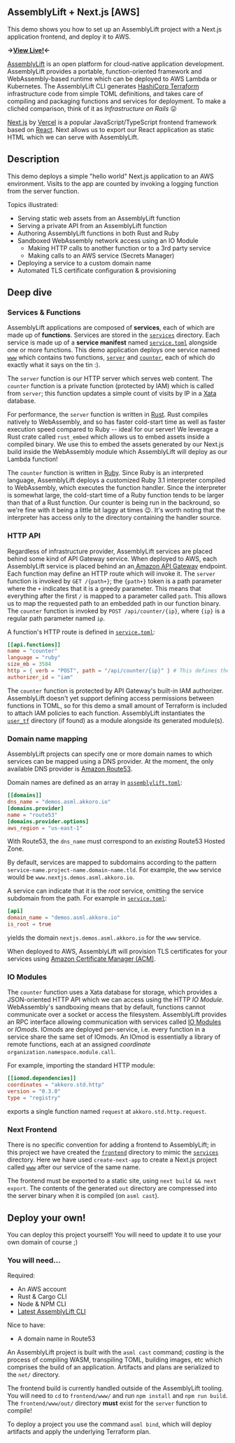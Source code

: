 AssemblyLift + Next.js [AWS]
---------------------------

This demo shows you how to set up an AssemblyLift project with a Next.js application frontend, and deploy it to AWS. 
 
**&rarr;[View Live!](https://nextjs.demos.asml.akkoro.io/)&larr;**

[AssemblyLift](https://github.com/akkoro/assemblylift) is an open platform for cloud-native application development. AssemblyLift provides a portable, function-oriented framework and WebAssembly-based runtime which can be deployed to AWS Lambda or Kubernetes. The AssemblyLift CLI generates [HashiCorp Terraform](https://terraform.io) infrastructure code from simple TOML definitions, and takes care of compiling and packaging functions and services for deployment. To make a clichéd comparison, think of it as _Infrastructure on Rails_ 😛

[Next.js](https://nextjs.org) by [Vercel](https://vercel.com) is a popular JavaScript/TypeScript frontend framework based on [React](http://reactjs.org). Next allows us to export our React application as static HTML which we can serve with AssemblyLift.

## Description
This demo deploys a simple "hello world" Next.js application to an AWS environment. Visits to the app are counted by invoking a logging function from the server function.

Topics illustrated:
 - Serving static web assets from an AssemblyLift function
 - Serving a private API from an AssemblyLift function
 - Authoring AssemblyLift functions in both Rust and Ruby
 - Sandboxed WebAssembly network access using an IO Module
   - Making HTTP calls to another function or to a 3rd party service
   - Making calls to an AWS service (Secrets Manager)
 - Deploying a service to a custom domain name
 - Automated TLS certificate configuration & provisioning

## Deep dive

### Services & Functions
AssemblyLift applications are composed of **services**, each of which are made up of **functions**. Services are stored in the [`services`](services/) directory. Each service is made up of a **service manifest** named [`service.toml`](services/www//service.toml) alongside one or more functions. This demo application deploys one service named [`www`](services/www/) which contains two functions, [`server`](services/www/server/) and [`counter`](services/www/counter/), each of which do exactly what it says on the tin :).  

The `server` function is our HTTP server which serves web content. The `counter` function is a private function (protected by IAM) which is called from `server`; this function updates a simple count of visits by IP in a [Xata](https://xata.io) database.  

For performance, the `server` function is written in [Rust](https://rust-lang.org). Rust compiles natively to WebAssembly, and so has faster cold-start time as well as faster execution speed compared to Ruby -- ideal for our server! We leverage a Rust crate called `rust_embed` which allows us to embed assets inside a compiled binary. We use this to embed the assets generated by our Next.js build inside the WebAssembly module which AssemblyLift will deploy as our Lambda function!  

The `counter` function is written in [Ruby](https://ruby-lang.org). Since Ruby is an interpreted language, AssemblyLift deploys a customized Ruby 3.1 interpreter compiled to WebAssembly, which executes the function handler. Since the interpreter is somewhat large, the cold-start time of a Ruby function tends to be larger than that of a Rust function. Our counter is being run in the backround, so we're fine with it being a little bit laggy at times 😉. It's worth noting that the interpreter has access only to the directory containing the handler source.

### HTTP API
Regardless of infrastructure provider, AssemblyLift services are placed behind some kind of API Gateway service. When deployed to AWS, each AssemblyLift service is placed behind an an[ Amazon API Gateway](https://aws.amazon.com/api-gateway/) endpoint. Each function may define an HTTP route which will invoke it. The `server` function is invoked by `GET /{path+}`; the `{path+}` token is a path parameter where the `+` indicates that it is a greedy parameter. This means that everything after the first `/` is mapped to a parameter called `path`. This allows us to map the requested path to an embedded path in our function binary. The `counter` function is invoked by `POST /api/counter/{ip}`, where `{ip}` is a regular path parameter named `ip`.

A function's HTTP route is defined in [`service.toml`](services/www/service.toml#L27):
```toml
[[api.functions]]
name = "counter"
language = "ruby"
size_mb = 3584
http = { verb = "POST", path = "/api/counter/{ip}" } # This defines the HTTP route for counter
authorizer_id = "iam"
```

The `counter` function is protected by API Gateway's built-in IAM authorizer. AssemblyLift doesn't yet support defining access permissions between functions in TOML, so for this demo a small amount of Terraform is included to attach IAM policies to each function. AssemblyLift instantiates the [`user_tf`](user_tf/) directory (if found) as a module alongside its generated module(s).

### Domain name mapping
AssemblyLift projects can specify one or more domain names to which services can be mapped using a DNS provider. At the moment, the only available DNS provider is [Amazon Route53](https://aws.amazon.com/route53/).

Domain names are defined as an array in [`assemblylift.toml`](assemblylift.toml#L7):
```toml
[[domains]]
dns_name = "demos.asml.akkoro.io"
[domains.provider]
name = "route53"
[domains.provider.options]
aws_region = "us-east-1"
```

With Route53, the `dns_name` must correspond to an _existing_ Route53 Hosted Zone.

By default, services are mapped to subdomains according to the pattern `service-name.project-name.domain-name.tld`. For example, the `www` service would be `www.nextjs.demos.asml.akkoro.io`.

A service can indicate that it is the _root_ service, omitting the service subdomain from the path. For example in [`service.toml`](services/www/service.toml#L12):
```toml
[api]
domain_name = "demos.asml.akkoro.io"
is_root = true
```
yields the domain `nextjs.demos.asml.akkoro.io` for the `www` service.

When deployed to AWS, AssemblyLift will provision TLS certificates for your services using [Amazon Certificate Manager (ACM)](https://aws.amazon.com/certificate-manager/).

### IO Modules
The `counter` function uses a Xata database for storage, which provides a JSON-oriented HTTP API which we can access using the HTTP _IO Module_. WebAssembly's sandboxing means that by default, functions cannot communicate over a socket or access the filesystem. AssemblyLift provides an RPC interface allowing communication with services called [IO Modules](https://docs.assemblylift.akkoro.io/learn-assemblylift/io-modules) or _IOmods_. IOmods are deployed per-service, i.e. every function in a service share the same set of IOmods. An IOmod is essentially a library of remote functions, each at an assigned _coordinate_ `organization.namespace.module.call`.

For example, importing the standard HTTP module:
```toml
[[iomod.dependencies]]
coordinates = "akkoro.std.http"
version = "0.3.0"
type = "registry"
```
exports a single function named `request` at `akkoro.std.http.request`.

### Next Frontend
There is no specific convention for adding a frontend to AssemblyLift; in this project we have created the [`frontend`](frontend/) directory to mimic the [`services`](services/) directory. Here we have used `create-next-app` to create a Next.js project called [`www`](frontend/www/) after our service of the same name.

The frontend must be exported to a static site, using `next build && next export`. The contents of the generated `out` directory are compressed into the server binary when it is compiled (on `asml cast`).

## Deploy your own!
You can deploy this project yourself! You will need to update it to use your own domain of course ;)

### You will need...
Required: 
 - An AWS account
 - Rust & Cargo CLI
 - Node & NPM CLI
 - [Latest AssemblyLift CLI](https://github.com/akkoro/assemblylift/releases)

Nice to have: 
 - A domain name in Route53

An AssemblyLift project is built with the `asml cast` command; _casting_ is the process of compiling WASM, transpiling TOML, building images, etc which comprises the build of an application. Artifacts and plans are serialized to the `net/` directory.

The frontend build is currently handled outside of the AssemblyLift tooling. You will need to `cd` to `frontend/www/` and run `npm install` and `npm run build`. The `frontend/www/out/` directory **must** exist for the `server` function to compile!

To deploy a project you use the command `asml bind`, which will deploy artifacts and apply the underlying Terraform plan.
